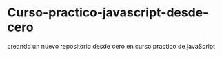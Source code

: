 # Curso-practico-javascript-desde-cero
creando un nuevo repositorio desde cero en curso practico de javaScript
